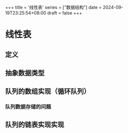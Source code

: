 +++
title = '线性表'
series = ["数据结构"]
date = 2024-09-19T23:25:54+08:00
draft = false
+++
# 线性表
## 定义
## 抽象数据类型
## 队列的数组实现（循环队列）
### 队列数据存储的问题
## 队列的链表实现实现
